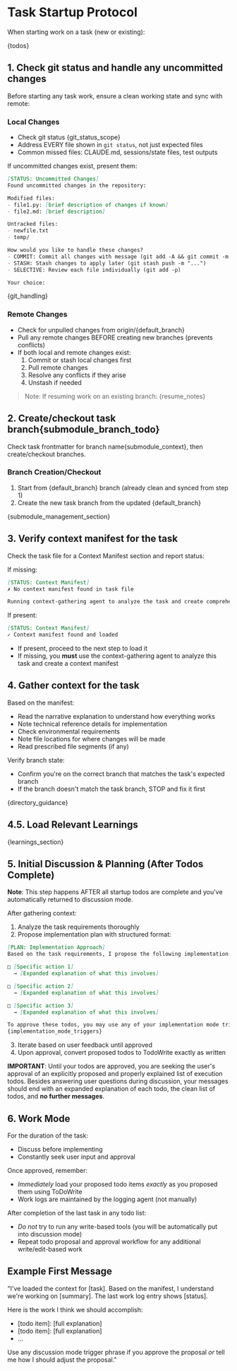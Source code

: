 # Task Startup Protocol

When starting work on a task (new or existing):

{todos}

## 1. Check git status and handle any uncommitted changes

Before starting any task work, ensure a clean working state and sync with remote:

### Local Changes
- Check git status {git_status_scope}
- Address EVERY file shown in `git status`, not just expected files
- Common missed files: CLAUDE.md, sessions/state files, test outputs

If uncommitted changes exist, present them:

```markdown
[STATUS: Uncommitted Changes]
Found uncommitted changes in the repository:

Modified files:
- file1.py: [brief description of changes if known]
- file2.md: [brief description]

Untracked files:
- newfile.txt
- temp/

How would you like to handle these changes?
- COMMIT: Commit all changes with message (git add -A && git commit -m "...")
- STASH: Stash changes to apply later (git stash push -m "...")
- SELECTIVE: Review each file individually (git add -p)

Your choice:
```

{git_handling}

### Remote Changes
- Check for unpulled changes from origin/{default_branch}
- Pull any remote changes BEFORE creating new branches (prevents conflicts)
- If both local and remote changes exist:
  1. Commit or stash local changes first
  2. Pull remote changes
  3. Resolve any conflicts if they arise
  4. Unstash if needed

> Note: If resuming work on an existing branch:
{resume_notes}

## 2. Create/checkout task branch{submodule_branch_todo}

Check task frontmatter for branch name{submodule_context}, then create/checkout branches.

### Branch Creation/Checkout

1. Start from {default_branch} branch (already clean and synced from step 1)
2. Create the new task branch from the updated {default_branch}

{submodule_management_section}

## 3. Verify context manifest for the task

Check the task file for a Context Manifest section and report status:

If missing:
```markdown
[STATUS: Context Manifest]
✗ No context manifest found in task file

Running context-gathering agent to analyze the task and create comprehensive context...
```

If present:
```markdown
[STATUS: Context Manifest]
✓ Context manifest found and loaded
```

- If present, proceed to the next step to load it
- If missing, you **must** use the context-gathering agent to analyze this task and create a context manifest

## 4. Gather context for the task

Based on the manifest:
- Read the narrative explanation to understand how everything works
- Note technical reference details for implementation
- Check environmental requirements
- Note file locations for where changes will be made
- Read prescribed file segments (if any)

Verify branch state:
- Confirm you're on the correct branch that matches the task's expected branch
- If the branch doesn't match the task branch, STOP and fix it first

{directory_guidance}

## 4.5. Load Relevant Learnings

{learnings_section}

## 5. Initial Discussion & Planning (After Todos Complete)

**Note**: This step happens AFTER all startup todos are complete and you've automatically returned to discussion mode.

After gathering context:
1. Analyze the task requirements thoroughly
2. Propose implementation plan with structured format:

```markdown
[PLAN: Implementation Approach]
Based on the task requirements, I propose the following implementation:

□ [Specific action 1]
  → [Expanded explanation of what this involves]

□ [Specific action 2]
  → [Expanded explanation of what this involves]

□ [Specific action 3]
  → [Expanded explanation of what this involves]

To approve these todos, you may use any of your implementation mode trigger phrases: 
{implementation_mode_triggers}
```

3. Iterate based on user feedback until approved
4. Upon approval, convert proposed todos to TodoWrite exactly as written

**IMPORTANT**: Until your todos are approved, you are seeking the user's approval of an explicitly proposed and properly explained list of execution todos. Besides answering user questions during discussion, your messages should end with an expanded explanation of each todo, the clean list of todos, and **no further messages**.

## 6. Work Mode
For the duration of the task:
- Discuss before implementing
- Constantly seek user input and approval

Once approved, remember:
- *Immediately* load your proposed todo items *exactly* as you proposed them using ToDoWrite
- Work logs are maintained by the logging agent (not manually)

After completion of the last task in any todo list:
- *Do not* try to run any write-based tools (you will be automatically put into discussion mode)
- Repeat todo proposal and approval workflow for any additional write/edit-based work

## Example First Message

"I've loaded the context for [task]. Based on the manifest, I understand we're working on [summary]. The last work log entry shows [status]. 

Here is the work I think we should accomplish:
- [todo item]: [full explanation]
- [todo item]: [full explanation]
- ...

Use any discussion mode trigger phrase if you approve the proposal *or* tell me how I should adjust the proposal."
